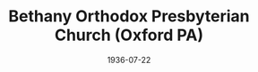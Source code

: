 ---
date: &id001 1936-07-22
end_date: null
location:
  address: null
  city: Oxford
  state: PA
minister:
- end: 1943-01-01
  name: Peter DeRuiter
  start: 1936-07-22
  type: Pastor
- end: 1950-01-01
  name: Henry Phillips
  start: 1943-01-01
  type: Pastor
- end: 1972-01-01
  name: Robert Vining
  start: 1950-01-01
  type: Pastor
- end: 1982-01-01
  name: Jonathan Peters
  start: 1974-01-01
  type: Pastor
- end: 1988-01-01
  name: Peter Lillback
  start: 1983-01-01
  type: Pastor
- end: 2003-01-01
  name: Clinton Foraker
  start: 1989-01-01
  type: Pastor
- end: 2009-01-01
  name: Mark Holler
  start: 2004-01-01
  type: Pastor
- end: 2014-06-22
  name: Mark D. Matthews
  start: 2011-01-01
  type: Pastor
- end: 2003-01-01
  name: David Stevenson
  start: 2000-01-01
  type: Associate Pastor
ministers:
- Peter DeRuiter
- Henry Phillips
- Robert Vining
- Jonathan Peters
- Peter Lillback
- Clinton Foraker
- Mark Holler
- Mark D. Matthews
- David Stevenson
name: Bethany Orthodox Presbyterian Church
names: null
origination_date: *id001
raw_data: 'PA Oxford


  Bethany Orthodox Presbyterian Church  (July 22, 1936-June 22, 2014)

  (withdrew to the PCA, June 22, 2014)

  Pastors: Peter DeRuiter, 1936-43

  Henry Phillips, 1943-50

  Robert Vining, 1950-72

  Jonathan Peters, 1974-82

  Peter Lillback, 1983-88

  Clinton Foraker, 1989-2003

  Mark Holler, 2004-9

  Mark D. Matthews, 2011-14

  Assoc. Pastor: David Stevenson, 2000-2003

  '
received_from: null
states:
- PA
status:
  active: false
  end_date: 2014-06-22
  reason: withdrawal
  received_from: null
  withdrawal_to: Presbyterian Church in America
title: Bethany Orthodox Presbyterian Church (Oxford PA)
withdrawal_to:
- Presbyterian Church in America
year_established:
- 1936

---